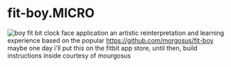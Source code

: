 # fit-boy.MICRO

![boy](https://user-images.githubusercontent.com/13801315/152666632-cf6e3dbb-c146-429f-acdc-d6bce04c9082.png)
fit bit clock face application
an artistic reinterpretation and learning experience based on the popular https://github.com/morgosus/fit-boy 
maybe one day i'll put this on the fitbit app store, until then, build instructions inside courtesy of mourgosus 
